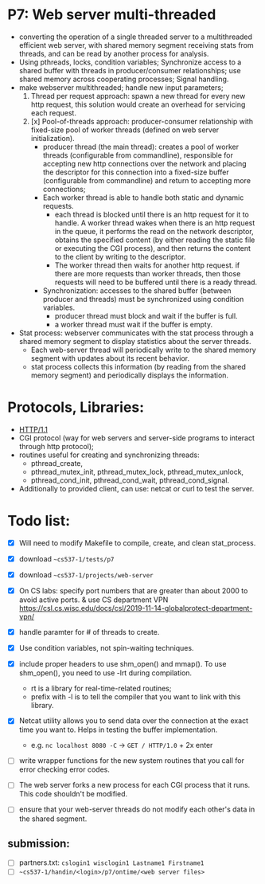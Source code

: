 # P7: Web server multi-threaded
- converting the operation of a single threaded server to a multithreaded efficient web server, with shared memory segment receiving stats from threads, and can be read by another process for analysis. 
- Using pthreads, locks, condition variables; Synchronize access to a shared buffer with threads in producer/consumer relationships; use shared memory across cooperating processes; Signal handling.
- make webserver multithreaded; handle new input parameters; 
  1. Thread per request approach: spawn a new thread for every new http request, this solution would create an overhead for servicing each request.
  2. [x] Pool-of-threads approach: producer-consumer relationship with fixed-size pool of worker threads (defined on web server initialization).
      - producer thread (the main thread): creates a pool of worker threads (configurable from commandline), responsible for accepting new http connections over the network and placing the descriptor for this connection into a fixed-size buffer (configurable from commandline) and return to accepting more connections; 
      - Each worker thread is able to handle both static and dynamic requests. 
        - each thread is blocked until there is an http request for it to handle. A worker thread wakes when there is an http request in the queue, it performs the read on the network descriptor, obtains the specified content (by either reading the static file or executing the CGI process), and then returns the content to the client by writing to the descriptor. 
        - The worker thread then waits for another http request. if there are more requests than worker threads, then those requests will need to be buffered until there is a ready thread.
      - Synchronization: accesses to the shared buffer (between producer and threads) must be synchronized using condition variables.
        - producer thread must block and wait if the buffer is full.
        - a worker thread must wait if the buffer is empty. 
 - Stat process: webserver communicates with the stat process through a shared memory segment to display statistics about the server threads.
   - Each web-server thread will periodically write to the shared memory segment with updates about its recent behavior.
   - stat process collects this information (by reading from the shared memory segment) and periodically displays the information.

# Protocols, Libraries: 
- [HTTP/1.1](https://www.w3.org/Protocols/rfc2616/rfc2616.html)
- CGI protocol (way for web servers and server-side programs to interact through http protocol);
- routines useful for creating and synchronizing threads: 
  - pthread_create, 
  - pthread_mutex_init, pthread_mutex_lock,  pthread_mutex_unlock, 
  - pthread_cond_init, pthread_cond_wait, pthread_cond_signal. 
- Additionally to provided client, can use: netcat or curl to test the server.

# Todo list:
- [x] Will need to modify Makefile to compile, create, and clean stat_process.
- [x] download `~cs537-1/tests/p7`
- [x] download `~cs537-1/projects/web-server`
- [x] On CS labs: specify port numbers that are greater than about 2000 to avoid active ports. & use CS department VPN https://csl.cs.wisc.edu/docs/csl/2019-11-14-globalprotect-department-vpn/
- [x] handle paramter for # of threads to create.
- [x] Use condition variables, not spin-waiting techniques.
- [x] include proper headers to use shm_open() and mmap(). To use shm_open(), you need to use -lrt during compilation. 
  - rt is a library for real-time-related routines; 
  - prefix with -l is to tell the compiler that you want to link with this library.
- [x] Netcat utility allows you to send data over the connection at the exact time you want to. Helps in testing the buffer implementation.
  - e.g. `nc localhost 8080 -C` → `GET / HTTP/1.0` + 2x enter
- [ ] write wrapper functions for the new system routines that you call for error checking error codes.
- [ ] The web server forks a new process for each CGI process that it runs. This code shouldn't be modified.
- [ ] ensure that your web-server threads do not modify each other's data in the shared segment. 


## submission: 
- [ ] partners.txt: `cslogin1 wisclogin1 Lastname1 Firstname1`
- [ ] `~cs537-1/handin/<login>/p7/ontime/<web server files>`